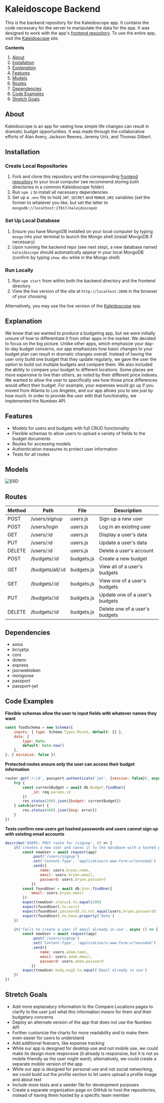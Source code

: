 # Kaleidoscope Backend

This is the backend repository for the Kaleidoscope app. It contains the code necessary for the server to manipulate the data for the app. It was designed to work with the app's [frontend repository](https://github.com/jtreeves/budget-frontend). To use the entire app, visit the [Kaleidoscope](https://kaleidoscope-budget.herokuapp.com) site.

**Contents**

1. [About](https://github.com/jtreeves/budget-backend#about)
2. [Installation](https://github.com/jtreeves/budget-backend#installation)
3. [Explanation](https://github.com/jtreeves/budget-backend#explanation)
4. [Features](https://github.com/jtreeves/budget-backend#features)
5. [Models](https://github.com/jtreeves/budget-backend#models)
6. [Routes](https://github.com/jtreeves/budget-backend#routes)
7. [Dependencies](https://github.com/jtreeves/budget-backend#dependencies)
8. [Code Examples](https://github.com/jtreeves/budget-backend#code-examples)
9. [Stretch Goals](https://github.com/jtreeves/budget-backend#stretch-goals)

## About

Kaleidoscope is an app for seeing how simple life changes can result in dramatic budget opportunities. It was made through the collaborative efforts of Alan Avery, Jackson Reeves, Jeremy Uriz, and Thomas Gilbert.

## Installation

### Create Local Repositories

1. Fork and clone this repository and the corresponding [frontend repository](https://github.com/jtreeves/budget-frontend) to your local computer (we recommend storing both directories in a common Kaleidoscope folder)
2. Run `npm i` to install all necessary dependencies
3. Set up a `.env` file to hold `JWT_SECRET` and `MONGO_URI` variables (set the former to whatever you like, but set the latter to `mongodb://localhost:27017/kaleidoscope`)

### Set Up Local Database

1. Ensure you have MongoDB installed on your local computer by typing `mongo` into your terminal to launch the Mongo shell (install MongoDB if necessary)
2. Upon running the backend repo (see next step), a new database named `kaleidoscope` should automatically appear in your local MongoDB (confirm by typing `show dbs` while in the Mongo shell)

### Run Locally

1. Run `npm start` from within both the backend directory and the frontend directory
2. View the live version of the site at `http://localhost:3000` in the browser of your choosing

Alternatively, you may use the live version of the [Kaleidoscope](https://kaleidoscope-budget.herokuapp.com) app.

## Explanation

We knew that we wanted to produce a budgeting app, but we were initially unsure of how to differentiate it from other apps in the market. We decided to focus on the big picture. Unlike other apps, which emphasize your day-to-day budget concerns, our app emphasizes how basic changes to your budget plan can result in dramatic changes overall. Instead of having the user only build one budget that they update regularly, we gave the user the option to build out multiple budgets and compare them. We also included the ability to compare your budget to different locations. Some places are more expensive to live than others, as noted by their different price indexes. We wanted to allow the user to specifically see how those price differences would affect their budget. For example, your expenses would go up if you moved from Atlanta to Los Angeles, and our app allows you to see just by how much. In order to provide the user with that functionality, we implemented the Numbeo API.

## Features

- Models for users and budgets with full CRUD functionality
- Flexible schemas to allow users to upload a variety of fields to the budget documents
- Routes for accessing models
- Authentication measures to protect user information
- Tests for all routes

## Models

![ERD](/images/erd.png)

## Routes

| Method | Path             | File       | Description                    |
| ------ | ---------------- | ---------- | ------------------------------ |
| POST   | /users/signup    | users.js   | Sign up a new user             |
| POST   | /users/login     | users.js   | Log in an existing user        |
| GET    | /users/:id       | users.js   | Display a user's data          |
| PUT    | /users/:id       | users.js   | Update a user's data           |
| DELETE | /users/:id       | users.js   | Delete a user's account        |
| POST   | /budgets/:id     | budgets.js | Create a new budget            |
| GET    | /budgets/all/:id | budgets.js | View all of a user's budgets   |
| GET    | /budgets/:id     | budgets.js | View one of a user's budgets   |
| PUT    | /budgets/:id     | budgets.js | Update one of a user's budgets |
| DELETE | /budgets/:id     | budgets.js | Delete one of a user's budgets |

## Dependencies

- axios
- bcryptjs
- cors
- dotenv
- express
- jsonwebtoken
- mongoose
- passport
- passport-jwt

## Code Examples

**Flexible schemas allow the user to input fields with whatever names they want**
```javascript
const foodSchema = new Schema({
    inputs: { type: Schema.Types.Mixed, default: {} },
    date: {
        type: Date,
        default: Date.now()
    },
}, { minimize: false })
```

**Protected routes ensure only the user can access their budget information**
```javascript
router.get('/:id', passport.authenticate('jwt', {session: false}), async (req, res) => {
    try {
        const currentBudget = await db.Budget.findOne({
            _id: req.params.id
        })
        res.status(200).json({budget: currentBudget})
    } catch(error) {
        res.status(400).json({msg: error})
    }
})
```

**Tests confirm new users get hashed passwords and users cannot sign up with existing email accounts**
```javascript
describe('USERS: POST route for /signup', () => {
    it('creates a new user and saves it to the database with a hashed password and a date field', async () => {
        const newUser = await request(app)
            .post('/users/signup')
            .set('Content-Type', 'application/x-www-form-urlencoded')
            .send({
                name: users.bryan.name,
                email: users.bryan.email,
                password: users.bryan.password
            })
        const foundUser = await db.User.findOne({
            email: users.bryan.email
        })
        expect(newUser.status).to.equal(200)
        expect(foundUser).to.exist
        expect(foundUser.password).to.not.equal(users.bryan.password)
        expect(foundUser).to.have.property('date')
    })

    it('fails to create a user if email already in use', async () => {
        const newUser = await request(app)
            .post('/users/signup')
            .set('Content-Type', 'application/x-www-form-urlencoded')
            .send({
                name: users.adam.name,
                email: users.adam.email,
                password: users.adam.password
            })
        expect(newUser.body.msg).to.equal('Email already in use')
    })
})
```

## Stretch Goals

- Add more explanatory information to the Compare Locations pages to clarify to the user just what this information means for them and their budgetary concerns
- Deploy an alternate version of the app that does not use the Numbeo API
- Further customize the charts for more readability and to make them even easier for users to understand
- Add additional featuers, like expense tracking
- While our app is designed for desktop use and not mobile use, we could make its design more responsive (it already is responsive, but it is not as mobile friendly as the user might want); alternatively, we could create a separate mobile version of the app
- While our app is designed for personal use and not social networking, we could build out the profile section to let users upload a profile image and about text
- Include more tests and a seeder file for development purposes
- Create a separate organization page on GitHub to host the repositories, instead of having them hosted by a specific team member